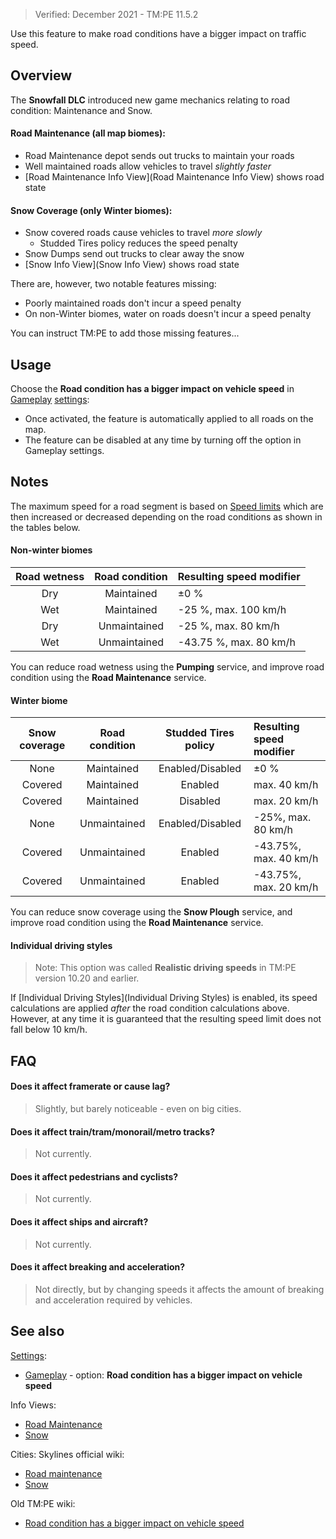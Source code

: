 > Verified: December 2021 - TM:PE 11.5.2

Use this feature to make road conditions have a bigger impact on traffic speed.

## Overview

The **Snowfall DLC** introduced new game mechanics relating to road condition: Maintenance and Snow.

#### Road Maintenance (all map biomes):

* Road Maintenance depot sends out trucks to maintain your roads
* Well maintained roads allow vehicles to travel _slightly faster_
* [Road Maintenance Info View](Road Maintenance Info View) shows road state

#### Snow Coverage (only Winter biomes):

* Snow covered roads cause vehicles to travel _more slowly_
    * Studded Tires policy reduces the speed penalty
* Snow Dumps send out trucks to clear away the snow
* [Snow Info View](Snow Info View) shows road state

There are, however, two notable features missing:

* Poorly maintained roads don't incur a speed penalty
* On non-Winter biomes, water on roads doesn't incur a speed penalty

You can instruct TM:PE to add those missing features...

## Usage

Choose the **Road condition has a bigger impact on vehicle speed** in [Gameplay](Gameplay.md) [settings](Settings.md):

* Once activated, the feature is automatically applied to all roads on the map.
* The feature can be disabled at any time by turning off the option in Gameplay settings.

## Notes

The maximum speed for a road segment is based on [Speed limits](Speed-Limits.md) which are then increased or decreased depending on the road conditions as shown in the tables below.

#### Non-winter biomes

| Road wetness | Road condition | Resulting speed modifier |
| :---:        | :---:          | :---                     |
| Dry          | Maintained     | ±0 %                     |
| Wet          | Maintained     | -25 %, max. 100 km/h     |
| Dry          | Unmaintained   | -25 %, max. 80 km/h      |
| Wet          | Unmaintained   | -43.75 %, max. 80 km/h   |

You can reduce road wetness using the **Pumping** service, and improve road condition using the **Road Maintenance** service.

#### Winter biome

| Snow coverage | Road condition |Studded Tires policy | Resulting speed modifier |
| :---:         | :---:          | :---:               | :---                     |
| None          | Maintained     | Enabled/Disabled    | ±0 %                     |
| Covered       | Maintained     | Enabled             | max. 40 km/h             |
| Covered       | Maintained     | Disabled            | max. 20 km/h             |
| None          | Unmaintained   | Enabled/Disabled    | -25%, max. 80 km/h       |
| Covered       | Unmaintained   | Enabled             | -43.75%, max. 40 km/h    |
| Covered       | Unmaintained   | Enabled             | -43.75%, max. 20 km/h    |

You can reduce snow coverage using the **Snow Plough** service, and improve road condition using the **Road Maintenance** service.

#### Individual driving styles

> Note: This option was called **Realistic driving speeds** in TM:PE version 10.20 and earlier.

If [Individual Driving Styles](Individual Driving Styles) is enabled, its speed calculations are applied _after_ the road condition calculations above. However, at any time it is guaranteed that the resulting speed limit does not fall below 10 km/h.

## FAQ

#### Does it affect framerate or cause lag?
> Slightly, but barely noticeable - even on big cities.

#### Does it affect train/tram/monorail/metro tracks?
> Not currently.

#### Does it affect pedestrians and cyclists?
> Not currently.

#### Does it affect ships and aircraft?
> Not currently.

#### Does it affect breaking and acceleration?
> Not directly, but by changing speeds it affects the amount of breaking and acceleration required by vehicles.

## See also

[Settings](Settings.md):

* [Gameplay](Gameplay.md) - option: **Road condition has a bigger impact on vehicle speed**

Info Views:

* [Road Maintenance](Road-Maintenance-Info-View.)
* [Snow](Snow-Info-View.)

Cities: Skylines official wiki:

* [Road maintenance](https://skylines.paradoxwikis.com/Roads#Maintenance)
* [Snow](https://skylines.paradoxwikis.com/Weather#Snow)

Old TM:PE wiki:

* [Road condition has a bigger impact on vehicle speed](https://tmpe.viathinksoft.com/wiki/index.php?title=Road_condition_has_a_bigger_impact_on_vehicle_speed)